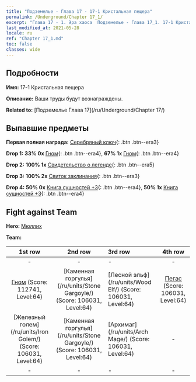 ```yaml
---
title: "Подземелье - Глава 17 - 17-1 Кристальная пещера"
permalink: /Underground/Chapter 17_1/
excerpt: "Глава 17 - 1. Эра хаоса  Подземелье - Глава 17_1. 17-1 Кристальная пещера"
last_modified_at: 2021-05-28
locale: ru
ref: "Chapter 17_1.md"
toc: false
classes: wide
---
```


## Подробности

 **Имя:** 17-1 Кристальная пещера

 **Описание:** Ваши труды будут вознаграждены.

 **Related to:** [Подземелье Глава 17](/ru/Underground/Chapter 17/)

## Выпавшие предметы

 **Первая полная награда:** [Серебряный ключ](/ItemsRU/con_693/){: .btn .btn--era3}

 **Drop 1:** **33% 0x** [Гном](/ItemsRU/unt_200/){: .btn .btn--era4}, **67% 1x** [Гном](/ItemsRU/unt_200/){: .btn .btn--era4}

 **Drop 2:** **100% 1x** [Свидетельство о легенде](/ItemsRU/mat_67/){: .btn .btn--era5}

 **Drop 3:** **100% 2x** [Свиток заклинания](/ItemsRU/con_694/){: .btn .btn--era3}

 **Drop 4:** **50% 0x** [Книга сущностей +3](/ItemsRU/mat_60/){: .btn .btn--era4}, **50% 1x** [Книга сущностей +3](/ItemsRU/mat_60/){: .btn .btn--era4}


## Fight against Team
 **Hero:** [Мюллих](/ru/heroes/Mullich/)

 **Team:**


  | 1st row | 2nd row | 3rd row | 4th row |
  |:----:|:----:|:----|:----:|
  | - | - | - | - |
  | [Гном](/ru/units/Dwarf/) (Score: 112741, Level:64)  | [Каменная горгулья](/ru/units/Stone Gargoyle/) (Score: 106031, Level:64)  | [Лесной эльф](/ru/units/Wood Elf/) (Score: 106031, Level:64)  | [Пегас](/ru/units/Pegasus/) (Score: 106031, Level:64)  |
  | [Железный голем](/ru/units/Iron Golem/) (Score: 106031, Level:64)  | [Каменная горгулья](/ru/units/Stone Gargoyle/) (Score: 106031, Level:64)  | [Архимаг](/ru/units/Arch Mage/) (Score: 106031, Level:64)  | - |
  | - | - | - | - |



